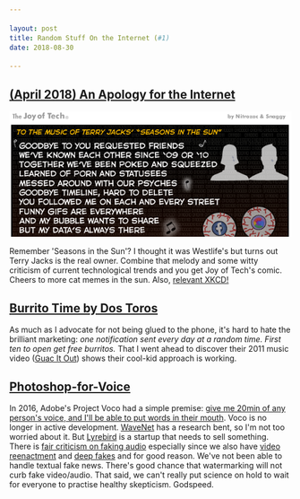 ```yaml
---

layout: post
title: Random Stuff On the Internet (#1)
date: 2018-08-30

---
```


## [(April 2018) An Apology for the Internet](https://www.geekculture.com/joyoftech/joyarchives/2506.html)

[![Link to the Apology for the Internet Comic because I'm not a bandwidth bandit](/assets/seasons_in_the_sun_snippet.png)](https://www.geekculture.com/joyoftech/joyarchives/2506.html)

Remember 'Seasons in the Sun'? I thought it was Westlife's but turns out Terry Jacks is the real owner. Combine that melody and some witty criticism of current technological trends and you get Joy of Tech's comic. Cheers to more cat memes in the sun. Also, [relevant XKCD!](https://xkcd.com/676/)

## [Burrito Time by Dos Toros](https://burritotime.co/)

As much as I advocate for not being glued to the phone, it's hard to hate the brilliant marketing: *one notification sent every day at a random time. First ten to open get free burritos.* That I went ahead to discover their 2011 music video ([Guac It Out](https://www.youtube.com/watch?v=wt-bGJoRb9A)) shows their cool-kid approach is working.

## [Photoshop-for-Voice](https://en.wikipedia.org/wiki/Adobe_Voco)

In 2016, Adobe's Project Voco had a simple premise: [give me 20min of any person's voice, and I'll be able to put words in their mouth](https://www.youtube.com/watch?v=I3l4XLZ59iw). Voco is no longer in active development. [WaveNet](https://deepmind.com/blog/wavenet-generative-model-raw-audio/) has a research bent, so I'm not too worried about it. But [Lyrebird](https://lyrebird.ai/) is a startup that needs to sell something. There is [fair criticism on faking audio](https://www.producthunt.com/posts/lyrebird?utm_campaign=1315_2018-08-27&utm_medium=email&utm_source=Product+Hunt&utm_term=editorial) especially since we also have [video reenactment](https://www.youtube.com/watch?v=ohmajJTcpNk) and [deep fakes](https://en.wikipedia.org/wiki/Deepfake) and for good reason. We've not been able to handle textual fake news. There's good chance that watermarking will not curb fake video/audio. That said, we can't really put science on hold to wait for everyone to practise healthy skepticism. Godspeed.
